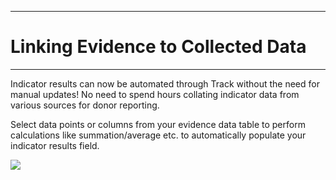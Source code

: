 ****
# Linking Evidence to Collected Data
---

Indicator results can now be automated through Track without the need for manual updates! No need to spend hours collating indicator data from various sources for donor reporting.

Select data points or columns from your evidence data table to perform calculations like summation/average etc. to automatically populate your indicator results field.

![](https://lh4.googleusercontent.com/jaJFX0POnv7wwUYlNJZr1WKW2bgKDtwKrXF8nC8Qw60M1NK9YgcYVuyAHq7bQrSW-UUvqGcIIrLxyU14y6910fhSO0rFl_F7LxYSc4leyb52Ebcl_hXP2mGgNugus12nT7woHcBf)

  



